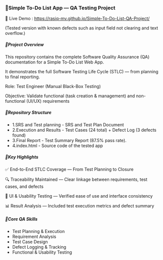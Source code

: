 ### 🧩**Simple To-Do List App — QA Testing Project**



🔗 Live Demo : https://rasiq-mv.github.io/Simple-To-Do-List-QA-Project/



(Tested version with known defects such as input field not clearing and text overflow.)



##### 🧠**Project Overview**



This repository contains the complete Software Quality Assurance (QA) documentation for a Simple To-Do List Web App.

It demonstrates the full Software Testing Life Cycle (STLC) — from planning to final reporting.



Role: Test Engineer (Manual Black-Box Testing)



Objective: Validate functional (task creation \& management) and non-functional (UI/UX) requirements



##### 📂Repository Structure



* 1.SRS and Test planning - SRS and Test Plan Document
* 2.Execution and Results - Test Cases (24 total) + Defect Log (3 defects found)
* 3.Final Report - Test Summary Report (87.5% pass rate).
* 4.index.html - Source code of the tested app



##### 🌟Key Highlights



✅ End-to-End STLC Coverage — From Test Planning to Closure



🔍 Traceability Maintained — Clear linkage between requirements, test cases, and defects



🎨 UI \& Usability Testing — Verified ease of use and interface consistency



📊 Result Analysis — Included test execution metrics and defect summary



##### 🧰Core QA Skills



* Test Planning \& Execution
* Requirement Analysis
* Test Case Design
* Defect Logging \& Tracking
* Functional \& Usability Testing



